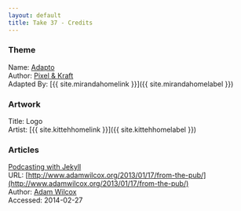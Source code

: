 ```yaml
---
layout: default
title: Take 37 - Credits
---
```

### Theme
Name: [Adapto](http://gridgum.com/theme-preview/adapto-customizable-multipurpose-html/)  
Author: [Pixel &amp; Kraft](http://pixelandkraft.com/)  
Adapted By: [{{ site.mirandahomelink }}]({{ site.mirandahomelabel }})  

### Artwork
Title: Logo  
Artist: [{{ site.kittehhomelink }}]({{ site.kittehhomelabel }})  

### Articles
[Podcasting with Jekyll](http://www.adamwilcox.org/2013/01/17/from-the-pub/)  
URL: [http://www.adamwilcox.org/2013/01/17/from-the-pub/](http://www.adamwilcox.org/2013/01/17/from-the-pub/)  
Author: [Adam Wilcox](http://www.adamwilcox.org/)  
Accessed: 2014-02-27  
